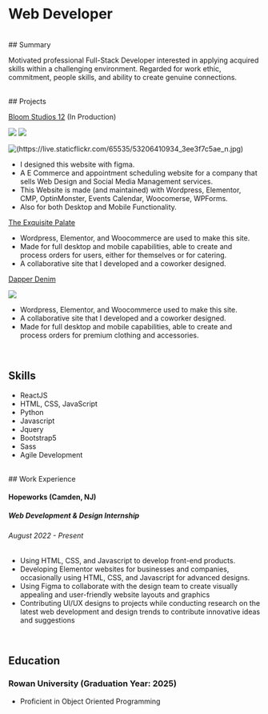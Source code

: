 # Web Developer

<br/>
## Summary

Motivated professional Full-Stack Developer interested in applying acquired skills within a challenging environment. Regarded for work ethic, commitment, people skills, and ability to create genuine connections. 

<br/>
## Projects

[Bloom Studios 12](https://bloomstudios12.com/) (In Production)

<img src="https://live.staticflickr.com/65535/53206312443_6333556c99_c.jpg"/>
<img src="https://live.staticflickr.com/65535/53206410934_3ee3f7c5ae_n.jpg"/>

![(https://live.staticflickr.com/65535/53206410934_3ee3f7c5ae_n.jpg)](https://bloomstudios12.com/)
 

 - I designed this website with figma.
 - A E Commerce and appointment scheduling website for a company that sells Web Design and Social Media Management services.
 - This Website is made (and maintained) with Wordpress, Elementor, CMP, OptinMonster, Events Calendar, Woocomerse, WPForms. 
 - Also for both Desktop and Mobile Functionality.

[The Exquisite Palate](https://heuristic-shamir.104-192-6-167.plesk.page/index.php/ozzy-restauraunt/)


 - Wordpress, Elementor, and Woocommerce are used to make this site.
 - Made for full desktop and mobile capabilities, able to create and process orders for users, either for themselves or for catering.
 - A collaborative site that I developed and a coworker designed.


[Dapper Denim](https://nice-visvesvaraya.104-192-6-167.plesk.page/)

<a href="https://nice-visvesvaraya.104-192-6-167.plesk.page/"><img src="https://live.staticflickr.com/65535/53205131297_bcdca8eb58_n.jpg"/></a> 
 - Wordpress, Elementor, and Woocommerce used to make this site.
 - A collaborative site that I developed and a coworker designed.
 - Made for full desktop and mobile capabilities, able to create and process orders for premium clothing and accessories.


<br/>

## Skills

 - ReactJS
 - HTML, CSS, JavaScript
 - Python
 - Javascript
 - Jquery
 - Bootstrap5
 - Sass
 - Agile Development

<br/>
## Work Experience

#### Hopeworks (Camden, NJ) 
##### Web Development & Design Internship
###### August 2022 - Present
 - Using HTML, CSS, and Javascript to develop front-end products.
 - Developing Elementor websites for businesses and companies, occasionally using HTML, CSS, and Javascript for advanced designs.
 - Using Figma to collaborate with the design team to create visually appealing and user-friendly website layouts and graphics
 - Contributing UI/UX designs to projects while conducting research on the latest web development and design trends to contribute innovative ideas and suggestions

<br/>

## Education

### Rowan University (Graduation Year: 2025)
  - Proficient in Object Oriented Programming
